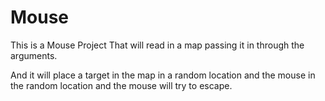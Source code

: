 # Mouse

This is a Mouse Project That will read in a map passing it in through the arguments.

And it will place a target in the map in a random location and the mouse in the random location and the mouse will try to escape.
